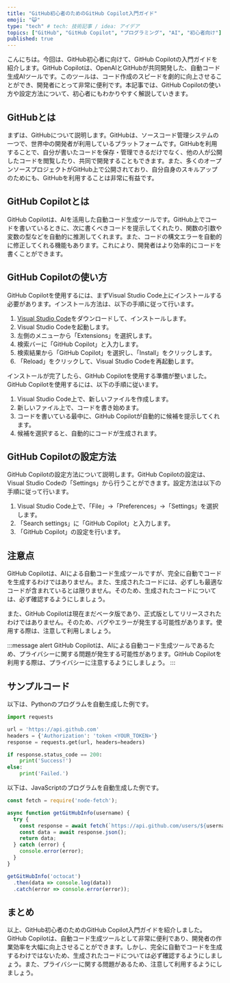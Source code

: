 ```yaml
---
title: "GitHub初心者のためのGitHub Copilot入門ガイド"
emoji: "😺"
type: "tech" # tech: 技術記事 / idea: アイデア
topics: ["GitHub", "GitHub Copilot", "プログラミング", "AI", "初心者向け"]
published: true
---
```


こんにちは。今回は、GitHub初心者に向けて、GitHub Copilotの入門ガイドを紹介します。GitHub Copilotは、OpenAIとGitHubが共同開発した、自動コード生成AIツールです。このツールは、コード作成のスピードを劇的に向上させることができ、開発者にとって非常に便利です。本記事では、GitHub Copilotの使い方や設定方法について、初心者にもわかりやすく解説していきます。

## GitHubとは

まずは、GitHubについて説明します。GitHubは、ソースコード管理システムの一つで、世界中の開発者が利用しているプラットフォームです。GitHubを利用することで、自分が書いたコードを保存・管理できるだけでなく、他の人が公開したコードを閲覧したり、共同で開発することもできます。また、多くのオープンソースプロジェクトがGitHub上で公開されており、自分自身のスキルアップのためにも、GitHubを利用することは非常に有益です。

## GitHub Copilotとは

GitHub Copilotは、AIを活用した自動コード生成ツールです。GitHub上でコードを書いているときに、次に書くべきコードを提示してくれたり、関数の引数や変数の型などを自動的に推測してくれます。また、コードの構文エラーを自動的に修正してくれる機能もあります。これにより、開発者はより効率的にコードを書くことができます。

## GitHub Copilotの使い方

GitHub Copilotを使用するには、まずVisual Studio Code上にインストールする必要があります。インストール方法は、以下の手順に従って行います。

1. [Visual Studio Code](https://code.visualstudio.com/)をダウンロードして、インストールします。
2. Visual Studio Codeを起動します。
3. 左側のメニューから「Extensions」を選択します。
4. 検索バーに「GitHub Copilot」と入力します。
5. 検索結果から「GitHub Copilot」を選択し、「Install」をクリックします。
6. 「Reload」をクリックして、Visual Studio Codeを再起動します。

インストールが完了したら、GitHub Copilotを使用する準備が整いました。GitHub Copilotを使用するには、以下の手順に従います。

1. Visual Studio Code上で、新しいファイルを作成します。
2. 新しいファイル上で、コードを書き始めます。
3. コードを書いている最中に、GitHub Copilotが自動的に候補を提示してくれます。
4. 候補を選択すると、自動的にコードが生成されます。

## GitHub Copilotの設定方法

GitHub Copilotの設定方法について説明します。GitHub Copilotの設定は、Visual Studio Codeの「Settings」から行うことができます。設定方法は以下の手順に従って行います。

1. Visual Studio Code上で、「File」→「Preferences」→「Settings」を選択します。
2. 「Search settings」に「GitHub Copilot」と入力します。
3. 「GitHub Copilot」の設定を行います。

## 注意点

GitHub Copilotは、AIによる自動コード生成ツールですが、完全に自動でコードを生成するわけではありません。また、生成されたコードには、必ずしも最適なコードが含まれているとは限りません。そのため、生成されたコードについては、必ず確認するようにしましょう。

また、GitHub Copilotは現在まだベータ版であり、正式版としてリリースされたわけではありません。そのため、バグやエラーが発生する可能性があります。使用する際は、注意して利用しましょう。

:::message alert
GitHub Copilotは、AIによる自動コード生成ツールであるため、プライバシーに関する問題が発生する可能性があります。GitHub Copilotを利用する際は、プライバシーに注意するようにしましょう。
:::

## サンプルコード

以下は、Pythonのプログラムを自動生成した例です。

```python
import requests

url = 'https://api.github.com'
headers = {'Authorization': 'token <YOUR_TOKEN>'}
response = requests.get(url, headers=headers)

if response.status_code == 200:
    print('Success!')
else:
    print('Failed.')
```

以下は、JavaScriptのプログラムを自動生成した例です。

```javascript
const fetch = require('node-fetch');

async function getGitHubInfo(username) {
  try {
    const response = await fetch(`https://api.github.com/users/${username}`);
    const data = await response.json();
    return data;
  } catch (error) {
    console.error(error);
  }
}

getGitHubInfo('octocat')
  .then(data => console.log(data))
  .catch(error => console.error(error));
```

## まとめ

以上、GitHub初心者のためのGitHub Copilot入門ガイドを紹介しました。GitHub Copilotは、自動コード生成ツールとして非常に便利であり、開発者の作業効率を大幅に向上させることができます。しかし、完全に自動でコードを生成するわけではないため、生成されたコードについては必ず確認するようにしましょう。また、プライバシーに関する問題があるため、注意して利用するようにしましょう。
